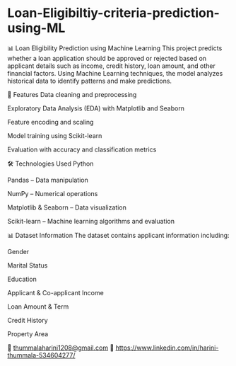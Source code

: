 # Loan-Eligibiltiy-criteria-prediction-using-ML
📊 Loan Eligibility Prediction using Machine Learning
This project predicts whether a loan application should be approved or rejected based on applicant details such as income, credit history, loan amount, and other financial factors. Using Machine Learning techniques, the model analyzes historical data to identify patterns and make predictions.

📌 Features
Data cleaning and preprocessing

Exploratory Data Analysis (EDA) with Matplotlib and Seaborn

Feature encoding and scaling

Model training using Scikit-learn

Evaluation with accuracy and classification metrics

🛠️ Technologies Used
Python

Pandas – Data manipulation

NumPy – Numerical operations

Matplotlib & Seaborn – Data visualization

Scikit-learn – Machine learning algorithms and evaluation



📊 Dataset Information
The dataset contains applicant information including:

Gender

Marital Status

Education

Applicant & Co-applicant Income

Loan Amount & Term

Credit History

Property Area

📧 thummalaharini1208@gmail.com
🔗 https://www.linkedin.com/in/harini-thummala-534604277/


